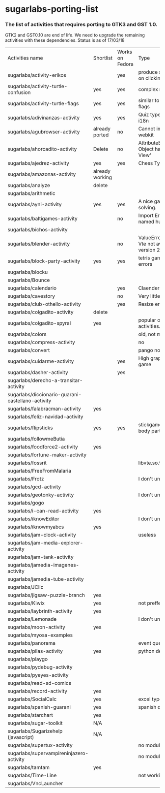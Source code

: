 # sugarlabs-porting-list

### The list of activities that requires porting to GTK3 and GST 1.0.

GTK2 and GST0.10 are end of life. We need to upgrade the remaining activities with these dependencies.
Status is as of 17/03/18

|                                                   |                 |                 |                                                          | 
|---------------------------------------------------|-----------------|-----------------|----------------------------------------------------------| 
| Activities name                                   | Shortlist       | Works on Fedora | Type                                                     | 
| sugarlabs/activity-erikos                         |                 | yes             | produce sound of animal on clicking,                     | 
| sugarlabs/activity-turtle-confusion               | yes             | yes             | complex maths activity                                   | 
| sugarlabs/activity-turtle-flags                   | yes             | yes             | similar to previous but flags                            | 
| sugarlabs/adivinanzas-activity                    | yes             | yes             | Quiz type activity, needs i18n                           | 
| sugarlabs/agubrowser-activity                     | already ported  | no              | Cannot import name webkit                                | 
| sugarlabs/ahorcadito-activity                     | Delete          | no              | AttributeError: 'NoneType Object has no attrubyte View'  | 
| sugarlabs/ajedrez-activity                        | yes             | yes             | Chess Type activity                                      | 
| sugarlabs/amazonas-activity                       | already working |                 |                                                          | 
| sugarlabs/analyze                                 | delete          |                 |                                                          | 
| sugarlabs/arithmetic                              |                 |                 |                                                          | 
| sugarlabs/ayni-activity                           | yes             | yes             | A nice game, problem solving.                            | 
| sugarlabs/baltigames-activity                     |                 | no              | Import Error: No module named hulahop                    | 
| sugarlabs/bichos-activity                         |                 |                 |                                                          | 
| sugarlabs/blender-activity                        |                 | no              | ValueError: Namespace Vte not available for version 2.91 | 
| sugarlabs/block-party-activity                    | yes             | yes             | tetris game with some errors                             | 
| sugarlabs/blocku                                  |                 |                 |                                                          | 
| sugarlabs/Bounce                                  |                 |                 |                                                          | 
| sugarlabs/calendario                              |                 | yes             | Claender activity                                        | 
| sugarlabs/cavestory                               |                 | no              | Very little py files                                     | 
| sugarlabs/club-othello-activity                   |                 | yes             | Resize error                                             | 
| sugarlabs/colgadito-activity                      | delete          |                 |                                                          | 
| sugarlabs/colgadito-spyral                        | yes             |                 | popular on activities.sugarlab.github.io                 | 
| sugarlabs/colors                                  |                 |                 | old, not maintained                                      | 
| sugarlabs/compress-activity                       |                 |                 | no                                                       | 
| sugarlabs/convert                                 |                 |                 | pango not import                                         | 
| sugarlabs/cuidarme-activity                       |                 | yes             | High graphics pacman game                                | 
| sugarlabs/dasher-activity                         |                 | yes             |                                                          | 
| sugarlabs/derecho-a-transitar-activity            |                 |                 |                                                          | 
| sugarlabs/diccionario-guarani-castellano-activity |                 |                 |                                                          | 
| sugarlabs/falabracman-activity                    | yes             |                 |                                                          | 
| sugarlabs/feliz-navidad-activity                  |                 |                 |                                                          | 
| sugarlabs/flipsticks                              | yes             | yes             | stickgame, can make learn body parts                     | 
| sugarlabs/followmeButia                           |                 |                 |                                                          | 
| sugarlabs/foodforce2-activity                     | yes             |                 |                                                          | 
| sugarlabs/fortune-maker-activity                  |                 |                 |                                                          | 
| sugarlabs/fossrit                                 |                 |                 | libvte.so.9                                              | 
| sugarlabs/FreeFromMalaria                         |                 |                 |                                                          | 
| sugarlabs/Frotz                                   |                 |                 | I don't understand                                       | 
| sugarlabs/gcd-activity                            |                 |                 |                                                          | 
| sugarlabs/geotonky-activity                       |                 |                 | I don't understand                                       | 
| sugarlabs/gogo                                    |                 |                 |                                                          | 
| sugarlabs/i-can-read-activity                     | yes             |                 |                                                          | 
| sugarlabs/iknowEditor                             |                 |                 | I don't understand                                       | 
| sugarlabs/iknowmyabcs                             | yes             |                 |                                                          | 
| sugarlabs/jam-clock-activity                      |                 |                 | useless                                                  | 
| sugarlabs/jam-media-explorer-activity             |                 |                 |                                                          | 
| sugarlabs/jam-tank-activity                       |                 |                 |                                                          | 
| sugarlabs/jamedia-imagenes-activity               |                 |                 |                                                          | 
| sugarlabs/jamedia-tube-activity                   |                 |                 |                                                          | 
| sugarlabs/JClic                                   |                 |                 |                                                          | 
| sugarlabs/jigsaw-puzzle-branch                    | yes             |                 |                                                          | 
| sugarlabs/Kiwix                                   | yes             |                 | not preffered but okay                                   | 
| sugarlabs/laybrinth-activity                      | yes             |                 |                                                          | 
| sugarlabs/Lemonade                                |                 |                 | I don't understand                                       | 
| sugarlabs/moon-activity                           | yes             |                 |                                                          | 
| sugarlabs/myosa-examples                          |                 |                 |                                                          | 
| sugarlabs/panorama                                |                 |                 | event queue full error                                   | 
| sugarlabs/pilas-activity                          | yes             |                 | python dev env                                           | 
| sugarlabs/playgo                                  |                 |                 |                                                          | 
| sugarlabs/pydebug-activity                        |                 |                 |                                                          | 
| sugarlabs/pyeyes-activity                         |                 |                 |                                                          | 
| sugarlabs/read-sd-comics                          |                 |                 |                                                          | 
| sugarlabs/record-activity                         | yes             |                 |                                                          | 
| sugarlabs/SocialCalc                              | yes             |                 | excel type activity                                      | 
| sugarlabs/spanish-guarani                         | yes             |                 | spanish dictionary                                       | 
| sugarlabs/starchart                               | yes             |                 |                                                          | 
| sugarlabs/sugar-toolkit                           | N/A             |                 |                                                          | 
| sugarlabs/Sugarizehelp (javascript)               | N/A             |                 |                                                          | 
| sugarlabs/supertux-activity                       |                 |                 | no module named vte                                      | 
| sugarlabs/supervampireninjazero-activity          |                 |                 | no module named vte                                      | 
| sugarlabs/tamtam                                  | yes             |                 |                                                          | 
| sugarlabs/Time-Line                               |                 |                 | not working                                              | 
| sugarlabs/VncLauncher                             |                 |                 |                                                          | 
